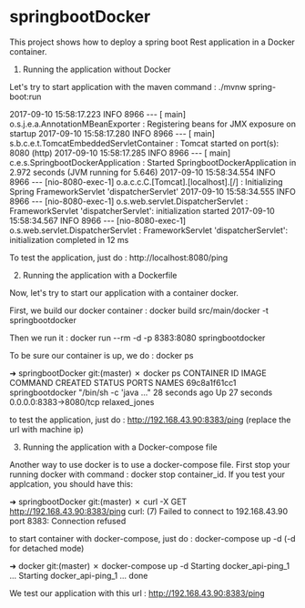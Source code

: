 # springbootDocker

This project shows how to deploy a spring boot Rest application in a Docker container.

1. Running the application without Docker

Let's try to start application with the maven command : ./mvnw spring-boot:run

2017-09-10 15:58:17.223  INFO 8966 --- [           main] o.s.j.e.a.AnnotationMBeanExporter        : Registering beans for JMX exposure on startup
2017-09-10 15:58:17.280  INFO 8966 --- [           main] s.b.c.e.t.TomcatEmbeddedServletContainer : Tomcat started on port(s): 8080 (http)
2017-09-10 15:58:17.285  INFO 8966 --- [           main] c.e.s.SpringbootDockerApplication        : Started SpringbootDockerApplication in 2.972 seconds (JVM running for 5.646)
2017-09-10 15:58:34.554  INFO 8966 --- [nio-8080-exec-1] o.a.c.c.C.[Tomcat].[localhost].[/]       : Initializing Spring FrameworkServlet 'dispatcherServlet'
2017-09-10 15:58:34.555  INFO 8966 --- [nio-8080-exec-1] o.s.web.servlet.DispatcherServlet        : FrameworkServlet 'dispatcherServlet': initialization started
2017-09-10 15:58:34.567  INFO 8966 --- [nio-8080-exec-1] o.s.web.servlet.DispatcherServlet        : FrameworkServlet 'dispatcherServlet': initialization completed in 12 ms

To test the application, just do : http://localhost:8080/ping


2. Running the application with a Dockerfile

Now, let's try to start our application with a container docker.

First, we build our docker container : docker build src/main/docker -t springbootdocker

Then we run it : docker run --rm -d -p 8383:8080 springbootdocker

To be sure our container is up, we do : docker ps

➜  springbootDocker git:(master) ✗ docker ps
CONTAINER ID        IMAGE               COMMAND                  CREATED             STATUS              PORTS                    NAMES
69c8a1f61cc1        springbootdocker    "/bin/sh -c 'java ..."   28 seconds ago      Up 27 seconds       0.0.0.0:8383->8080/tcp   relaxed_jones

to test the application, just do : http://192.168.43.90:8383/ping (replace the url with machine ip)


3. Running the application with a Docker-compose file

Another way to use docker is to use a docker-compose file. First stop your running docker with command : docker stop container_id.
If you test your applcation, you should have this:

➜  springbootDocker git:(master) ✗ curl -X GET http://192.168.43.90:8383/ping
curl: (7) Failed to connect to 192.168.43.90 port 8383: Connection refused

to start container with docker-compose, just do : docker-compose up -d (-d for detached mode)

➜  docker git:(master) ✗ docker-compose up -d
Starting docker_api-ping_1 ...
Starting docker_api-ping_1 ... done

We test our application with this url : http://192.168.43.90:8383/ping


